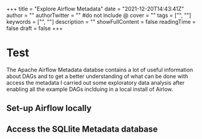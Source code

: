 +++
title = "Explore Airflow Metadata"
date = "2021-12-20T14:43:41Z"
author = ""
authorTwitter = "" #do not include @
cover = ""
tags = ["", ""]
keywords = ["", ""]
description = ""
showFullContent = false
readingTime = false
draft = false
+++

# Test

The Apache Airflow Metadata databse contains a lot of useful information about DAGs and to get a better understanding of what can be done with access the metadata I carried out some exploratory data analysis after enabling all the example DAGs inclduing in a local install of Airlow.

## Set-up Airflow locally

## Access the SQLlite Metadata database



